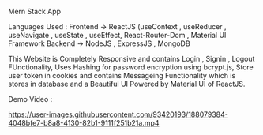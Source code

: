 Mern Stack App


Languages Used : 
Frontend -> ReactJS (useContext , useReducer , useNavigate , useState , useEffect, React-Router-Dom , Material UI Framework
Backend -> NodeJS , ExpressJS , MongoDB

This Website is Completely Responsive and contains Login , Signin , Logout FUnctionality, Uses Hashing for password encryption using bcrypt.js, Store user token in cookies 
and contains Messageing Functionality which is stores in database and a Beautiful UI Powered by Material UI of ReactJS.

Demo Video : 

https://user-images.githubusercontent.com/93420193/188079384-4048bfe7-b8a8-4130-82b1-9111f251b21a.mp4

